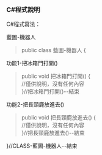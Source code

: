 ### C#程式說明

C#程式寫法：

藍圖-機器人

> public class 藍圖-機器人 {

功能1-把冰箱門打開()
> public void 把冰箱門打開() {  
> //僅供說明，沒有任何內容  
> }//把冰箱門打開()--結束

功能2-把長頸鹿放進去()
> public void 把長頸鹿放進去() {  
> //僅供說明，沒有任何內容  
> }//把長頸鹿放進去()--結束  

}//CLASS-藍圖-機器人--結束


